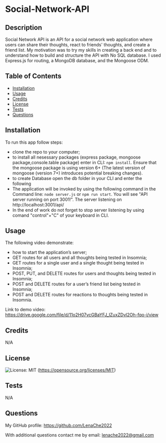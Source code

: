 # Social-Network-API

## Description

Social Network API is an API for a social network web application where users can share their thoughts, react to friends' thoughts, and create a friend list.
My motivation was to try my skills in creating a back end and to understand how to build and structure the API with No SQL database. I used Express.js for routing, a MongoDB database, and the Mongoose ODM.

## Table of Contents

- [Installation](#installation)
- [Usage](#usage)
- [Credits](#credits)
- [License](#license)
- [Tests](#tests)
- [Questions](#questions)

## Installation

To run this app follow steps:
* clone the repo to your computer;
* to install all nesessary packages (express package, mongoose package,console.table package) enter in CLI: `npm install`. Ensure that the mongoose package is using version 6+ (The latest version of mongoose (version 7+) introduces potential breaking changes).
* to create Database open the db folder in your CLI and enter the following 
* The application will be invoked by using the following command in the Command line: `node server.js` or `npm run start`. You will see "API server running on port 3001!". The server listening on http://localhost:3001/api/
* In the end of work do not forget to stop server listening by using comand "control"+"C" of your keyboard in CLI.

## Usage

The following video demonstrate:
* how to start the application’s server; 
* GET routes for all users and all thoughts being tested in Insomnia;
* GET routes for a single user and a single thought being tested in Insomnia;
* POST, PUT, and DELETE routes for users and thoughts being tested in Insomnia;
* POST and DELETE routes for a user’s friend list being tested in Insomnia;
* POST and DELETE routes for reactions to thoughts being tested in Insomnia.

Link to demo video: 
https://drive.google.com/file/d/11o2H07vcGBaYFJ_lZuxZDvl2Oh-fqo-i/view

## Credits

N/A


## License
  
  ![License: MIT](https://img.shields.io/badge/License-MIT-yellow.svg)
  (https://opensource.org/licenses/MIT)

## Tests

N/A

## Questions

My GitHub profile: https://github.com/LenaChe2022

With additional questions contact me by email:
lenache2022@gmail.com
